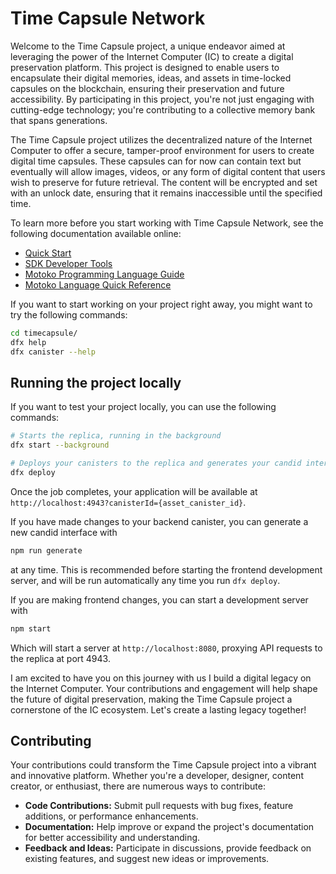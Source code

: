 # Time Capsule Network

Welcome to the Time Capsule project, a unique endeavor aimed at leveraging the power of the Internet Computer (IC) to create a digital preservation platform. This project is designed to enable users to encapsulate their digital memories, ideas, and assets in time-locked capsules on the blockchain, ensuring their preservation and future accessibility. By participating in this project, you're not just engaging with cutting-edge technology; you're contributing to a collective memory bank that spans generations.

The Time Capsule project utilizes the decentralized nature of the Internet Computer to offer a secure, tamper-proof environment for users to create digital time capsules. These capsules can for now can contain text but eventually will allow images, videos, or any form of digital content that users wish to preserve for future retrieval. The content will be encrypted and set with an unlock date, ensuring that it remains inaccessible until the specified time.

To learn more before you start working with Time Capsule Network, see the following documentation available online:

- [Quick Start](https://internetcomputer.org/docs/current/developer-docs/setup/deploy-locally)
- [SDK Developer Tools](https://internetcomputer.org/docs/current/developer-docs/setup/install)
- [Motoko Programming Language Guide](https://internetcomputer.org/docs/current/motoko/main/motoko)
- [Motoko Language Quick Reference](https://internetcomputer.org/docs/current/motoko/main/language-manual)

If you want to start working on your project right away, you might want to try the following commands:

```bash
cd timecapsule/
dfx help
dfx canister --help
```

## Running the project locally

If you want to test your project locally, you can use the following commands:

```bash
# Starts the replica, running in the background
dfx start --background

# Deploys your canisters to the replica and generates your candid interface
dfx deploy
```

Once the job completes, your application will be available at `http://localhost:4943?canisterId={asset_canister_id}`.

If you have made changes to your backend canister, you can generate a new candid interface with

```bash
npm run generate
```

at any time. This is recommended before starting the frontend development server, and will be run automatically any time you run `dfx deploy`.

If you are making frontend changes, you can start a development server with

```bash
npm start
```

Which will start a server at `http://localhost:8080`, proxying API requests to the replica at port 4943.

I am excited to have you on this journey with us I build a digital legacy on the Internet Computer. Your contributions and engagement will help shape the future of digital preservation, making the Time Capsule project a cornerstone of the IC ecosystem. Let's create a lasting legacy together!
## Contributing

Your contributions could transform the Time Capsule project into a vibrant and innovative platform. Whether you're a developer, designer, content creator, or enthusiast, there are numerous ways to contribute:

- **Code Contributions:** Submit pull requests with bug fixes, feature additions, or performance enhancements.
- **Documentation:** Help improve or expand the project's documentation for better accessibility and understanding.
- **Feedback and Ideas:** Participate in discussions, provide feedback on existing features, and suggest new ideas or improvements.

```

